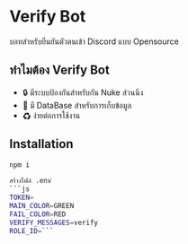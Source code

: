 # Verify Bot
บอทสำหรับยืนยันตัวตนเข้า Discord แบบ Opensource

## ทำไมต้อง Verify Bot
+ 🔒 มีระบบป้องกันสำหรับกัน Nuke ส่วนนึง
+ 🚧 มี DataBase สำหรับการเก็บข้อมูล
+ ♻ ง่ายต่อการใช้งาน

## Installation
```sh
npm i

สร้างไฟล์ .env
```js
TOKEN=
MAIN_COLOR=GREEN
FAIL_COLOR=RED
VERIFY_MESSAGES=verify
ROLE_ID=```

```
